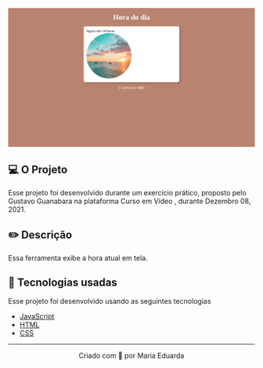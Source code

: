 
<img alt="Home" title="Home" src="img/projeto.png">


## 💻 O Projeto

Esse projeto foi desenvolvido durante um exercício prático, proposto pelo Gustavo Guanabara na plataforma Curso em Vídeo , durante Dezembro 08, 2021. 

## ✏️ Descrição

Essa ferramenta exibe a hora atual em tela.

## 🧪 Tecnologias usadas

Esse projeto foi desenvolvido usando as seguintes tecnologias
- [JavaScript](https://developer.mozilla.org/pt-BR/docs/Web/JavaScript)
- [HTML](https://www.w3.org/html/)
- [CSS](https://developer.mozilla.org/pt-BR/docs/Web/CSS)


---
<p align="center">Criado com 💜 por Maria Eduarda</p>
 

